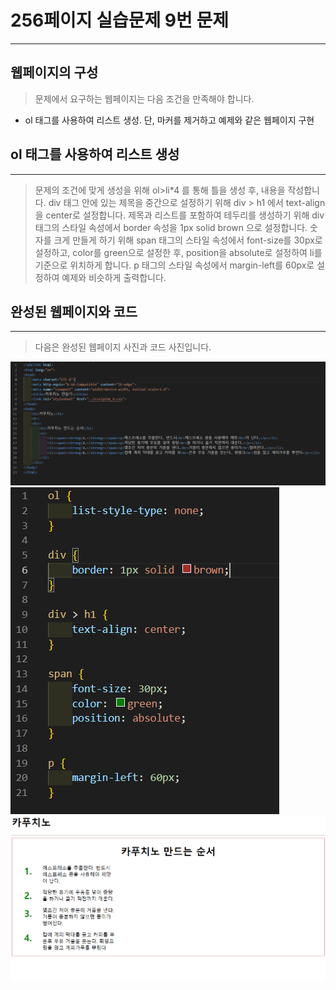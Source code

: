 # 256페이지 실습문제 9번 문제

-----------------------------

## 웹페이지의 구성

> 문제에서 요구하는 웹페이지는 다음 조건을 만족해야 합니다. 

+ ol 태그를 사용하여 리스트 생성. 단, 마커를 제거하고 예제와 같은 웹페이지 구현

## ol 태그를 사용하여 리스트 생성

-----------------------------

> 문제의 조건에 맞게 생성을 위해 ol>li*4 를 통해 틀을 생성 후, 내용을 작성합니다.
> div 태그 안에 있는 제목을 중간으로 설정하기 위해 div > h1 에서 text-align을 center로 설정합니다.
> 제목과 리스트를 포함하여 테두리를 생성하기 위해 div 태그의 스타일 속성에서 border 속성을 1px solid brown 으로 설정합니다.
> 숫자를 크게 만들게 하기 위해 span 태그의 스타일 속성에서 font-size를 30px로 설정하고, color를 green으로 설정한 후, position을 absolute로 설정하여 li를 기준으로 위치하게 합니다.
> p 태그의 스타일 속성에서 margin-left를 60px로 설정하여 예제와 비슷하게 출력합니다.

## 완성된 웹페이지와 코드

-----------------------------

> 다음은 완성된 웹페이지 사진과 코드 사진입니다.

<img src="./image/p256_9코드.png">
<img src="./image/p256_9스타일.png">
<img src="./image/p256_9웹페이지.png">